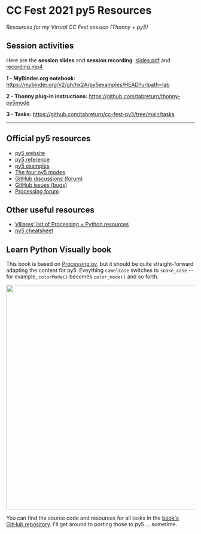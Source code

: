 # CC Fest 2021 py5 Resources

*Resources for my Virtual CC Fest session (Thonny + py5)*


## Session activities

Here are the **session slides** and **session recording**: [slides.pdf](https://raw.githubusercontent.com/tabreturn/cc-fest-py5/main/slides.pdf) and [recording.mp4]( https://htmlpreview.github.io/?https://raw.githubusercontent.com/tabreturn/cc-fest-py5/main/recording.html)

**1 - MyBinder.org notebook:** https://mybinder.org/v2/gh/hx2A/py5examples/HEAD?urlpath=lab

**2 - Thonny plug-in instructions:** https://github.com/tabreturn/thonny-py5mode

**3 - Tasks:** https://github.com/tabreturn/cc-fest-py5/tree/main/tasks

---


## Official py5 resources

* [py5 website](http://py5.ixora.io/)
* [py5 reference](http://py5.ixora.io/reference/)
* [py5 examples](https://github.com/hx2A/py5examples)
* [The four py5 modes](http://py5.ixora.io/tutorials/py5-modes/)
* [GitHub discussions (forum)](https://github.com/hx2A/py5generator)
* [GitHub issues (bugs)](https://github.com/hx2A/py5generator/issues)
* [Processing forum](https://discourse.processing.org/c/processing-py/9)


## Other useful resources 

* [Villares' list of Processing + Python resources](https://github.com/villares/Resources-for-teaching-programming#user-content-processing--python-tools-table)
* [py5 cheatsheet](https://raw.githubusercontent.com/tabreturn/processing.py-cheat-sheet/master/py5/py5_cc.pdf)


## Learn Python Visually book

This book is based on [Processing.py](https://py.processing.org/), but it should be quite straight-forward adapting the content for py5. Eveything `camelCase` switches to `snake_case` -- for example, `colorMode()` becomes `color_mode()` and so forth. 

<img src="http://portfolio.tabreturn.com/images/learn-python-visually.png" width="600" />

You can find the source code and resources for all tasks in the [book's GitHub repository](https://github.com/tabreturn/processing.py-book). I'll get around to porting those to py5 ... sometime.



